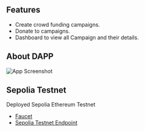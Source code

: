 ## Features

- Create crowd funding campaigns.
- Donate to campaigns.
- Dashboard to view all Campaign and their details.

## About DAPP

![App Screenshot](https://raw.githubusercontent.com/gauravraj0510/CrowdFunding-DApp/main/crowd.png)

## Sepolia Testnet

Deployed Sepolia Ethereum Testnet

- [Faucet](https://sepoliafaucet.com/)
- [Sepolia Testnet Endpoint](https://rpc.ankr.com/eth_sepolia)
